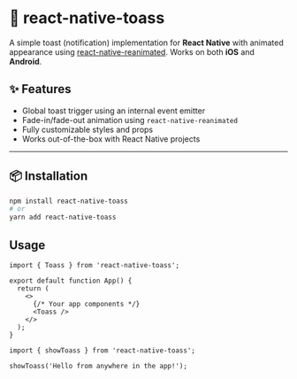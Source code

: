 # 📣 react-native-toass

A simple toast (notification) implementation for **React Native** with animated appearance using [react-native-reanimated](https://github.com/software-mansion/react-native-reanimated). Works on both **iOS** and **Android**.

## ✨ Features

- Global toast trigger using an internal event emitter
- Fade-in/fade-out animation using `react-native-reanimated`
- Fully customizable styles and props
- Works out-of-the-box with React Native projects

---

## 📦 Installation

```sh
npm install react-native-toass
# or
yarn add react-native-toass
```

## Usage

```
import { Toass } from 'react-native-toass';

export default function App() {
  return (
    <>
      {/* Your app components */}
      <Toass />
    </>
  );
}
```


```
import { showToass } from 'react-native-toass';

showToass('Hello from anywhere in the app!');
```
